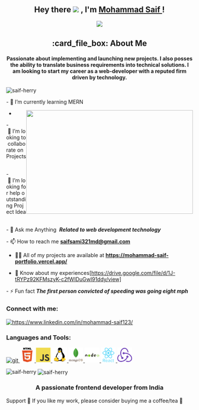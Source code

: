 <h2 align="center">
  Hey there <img src="https://media.giphy.com/media/hvRJCLFzcasrR4ia7z/giphy.gif" width="28"> , I'm <a href="https://rakesh-swain.netlify.app/" target="_blank" rel="noopener noreferrer">Mohammad Saif </a>!
</h2>

<p align="center">
  <img src="https://readme-typing-svg.herokuapp.com/?lines=Passionate%20Coder;&center=true&width=500&height=50">
</p>

<h2 align="center"> :card_file_box: About Me</h2>

<h4 align="center">Passionate about implementing and launching new projects. I also posses the ability to translate business requirements into technical solutions. I am looking to start my career as a web-developer with a reputed firm driven by technology.</h4>

<p align="left"> <img src="https://komarev.com/ghpvc/?username=saif-herry&label=Profile%20views&color=0e75b6&style=flat" alt="saif-herry" /> </p>

- 🔭 I’m currently learning MERN 
- <img align="right" src="https://raw.githubusercontent.com/mhmzdev/mhmzdev/master/code.gif" width="450" height="280"/>

 - 👯 I’m looking to collaborate on Projects 
 
 - 🤝 I’m looking for help outstanding Project Idea  

- 💬 Ask me Anything   *****Related to web development technology*****

- 📫 How to reach me **saifsami321md@gmail.com**
- 👨‍💻 All of my projects are available at **https://mohammad-saif-portfolio.vercel.app/**

- 📄 Know about my experiences[https://drive.google.com/file/d/1J-tRYPz92KFMszyK-c2fWIDuGwI91ddy/view]

- ⚡ Fun fact *****The first person convicted of speeding was going eight mph*****

<h3 align="left">Connect with me:</h3>
<p align="left">
<a href="https://linkedin.com/in/https://www.linkedin.com/in/mohammad-saif123/" target="blank"><img align="center" src="https://raw.githubusercontent.com/rahuldkjain/github-profile-readme-generator/master/src/images/icons/Social/linked-in-alt.svg" alt="https://www.linkedin.com/in/mohammad-saif123/" height="30" width="40" /></a>
</p>

<h3 align="left">Languages and Tools:</h3>
<p align="left"> <a href="https://git-scm.com/" target="_blank" rel="noreferrer"> <img src="https://www.vectorlogo.zone/logos/git-scm/git-scm-icon.svg" alt="git" width="40" height="40"/> </a> <a href="https://www.w3.org/html/" target="_blank" rel="noreferrer"> <img src="https://raw.githubusercontent.com/devicons/devicon/master/icons/html5/html5-original-wordmark.svg" alt="html5" width="40" height="40"/> </a> <a href="https://developer.mozilla.org/en-US/docs/Web/JavaScript" target="_blank" rel="noreferrer"> <img src="https://raw.githubusercontent.com/devicons/devicon/master/icons/javascript/javascript-original.svg" alt="javascript" width="40" height="40"/> </a> <a href="https://www.linux.org/" target="_blank" rel="noreferrer"> <img src="https://raw.githubusercontent.com/devicons/devicon/master/icons/linux/linux-original.svg" alt="linux" width="40" height="40"/> </a> <a href="https://www.mongodb.com/" target="_blank" rel="noreferrer"> <img src="https://raw.githubusercontent.com/devicons/devicon/master/icons/mongodb/mongodb-original-wordmark.svg" alt="mongodb" width="40" height="40"/> </a> <a href="https://nodejs.org" target="_blank" rel="noreferrer"> <img src="https://raw.githubusercontent.com/devicons/devicon/master/icons/nodejs/nodejs-original-wordmark.svg" alt="nodejs" width="40" height="40"/> </a> <a href="https://reactjs.org/" target="_blank" rel="noreferrer"> <img src="https://raw.githubusercontent.com/devicons/devicon/master/icons/react/react-original-wordmark.svg" alt="react" width="40" height="40"/> </a> <a href="https://redux.js.org" target="_blank" rel="noreferrer"> <img src="https://raw.githubusercontent.com/devicons/devicon/master/icons/redux/redux-original.svg" alt="redux" width="40" height="40"/> </a> </p>

<p><img align="left" src="https://github-readme-stats.vercel.app/api/top-langs?username=saif-herry&show_icons=true&locale=en&layout=compact" alt="saif-herry" /></p>

<p>&nbsp;<img align="center" src="https://github-readme-stats.vercel.app/api?username=saif-herry&show_icons=true&locale=en" alt="saif-herry" /></p>

<h3 align="center">A passionate frontend developer from India</h3> 
  
 Support 🙏 If you like my work, please consider buying me a coffee/tea 🥺
